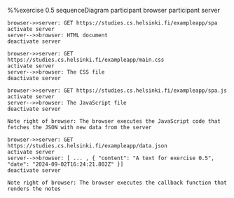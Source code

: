 %%exercise 0.5
sequenceDiagram
    participant browser
    participant server

    browser->>server: GET https://studies.cs.helsinki.fi/exampleapp/spa
    activate server
    server-->>browser: HTML document
    deactivate server

    browser->>server: GET https://studies.cs.helsinki.fi/exampleapp/main.css
    activate server
    server-->>browser: The CSS file
    deactivate server

    browser->>server: GET https://studies.cs.helsinki.fi/exampleapp/spa.js
    activate server
    server-->>browser: The JavaScript file
    deactivate server

    Note right of browser: The browser executes the JavaScript code that fetches the JSON with new data from the server

    browser->>server: GET https://studies.cs.helsinki.fi/exampleapp/data.json
    activate server
    server-->>browser: [ ... , { "content": "A text for exercise 0.5", "date": "2024-09-02T16:24:21.802Z" }]
    deactivate server

    Note right of browser: The browser executes the callback function that renders the notes